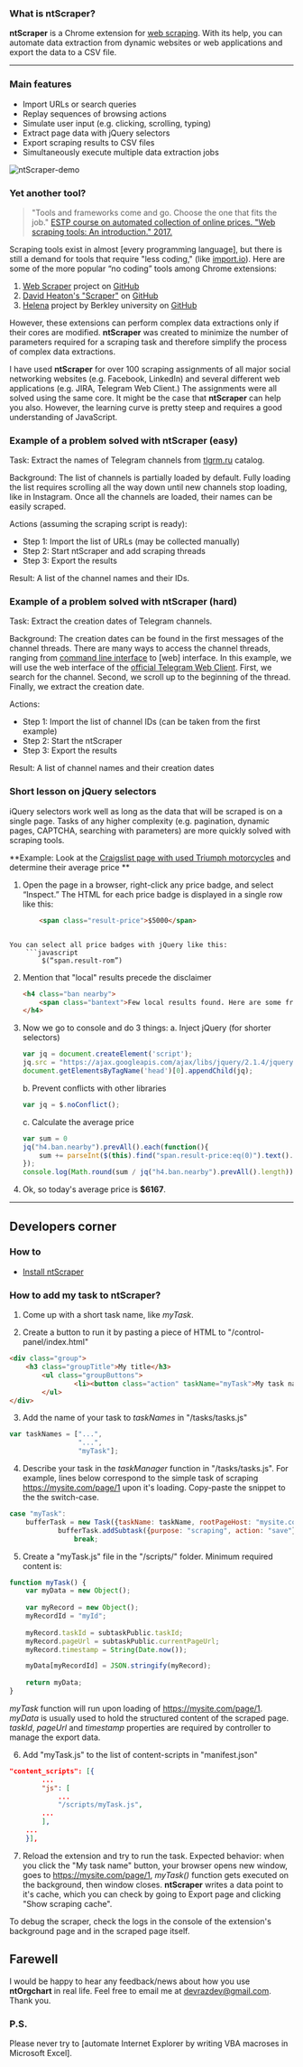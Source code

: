 ### What is ntScraper? ###

**ntScraper** is a Chrome extension for [web scraping]. With its help, you can automate data extraction from dynamic websites or web applications and export the data to a CSV file.

[web scraping]: <https://en.wikipedia.org/wiki/Web_scraping>

---

### Main features ###
- Import URLs or search queries
- Replay sequences of browsing actions
- Simulate user input (e.g. clicking, scrolling, typing)
- Extract page data with jQuery selectors 
- Export scraping results to CSV files
- Simultaneously execute multiple data extraction jobs

![ntScraper-demo](https://github.com/devrazdev/ntScraper/raw/master/misc/demo.gif)

### Yet another tool? ###
> "Tools and frameworks come and go. Choose the one that fits the job." [ESTP course on automated collection of online prices. "Web scraping tools: An introduction." 2017.]

Scraping tools exist in almost [every programming language], but there is still a demand for tools that require "less coding," (like [import.io](https://www.import.io/)). Here are some of the more popular “no coding” tools among Chrome extensions:

1. [Web Scraper](https://www.webscraper.io/) project on [GitHub](https://github.com/martinsbalodis/web-scraper-chrome-extension/)
2. [David Heaton's "Scraper"](https://chrome.google.com/webstore/detail/scraper/mbigbapnjcgaffohmbkdlecaccepngjd) on [GitHub](https://github.com/mnmldave/scraper)
3. [Helena](http://helena-lang.org/) project by Berkley university on [GitHub](<https://github.com/schasins/helena>)

However, these extensions can perform complex data extractions only if their cores are modified. **ntScraper** was created to minimize the number of parameters required for a scraping task and therefore simplify the process of complex data extractions. 

I have used **ntScraper** for over 100 scraping assignments of all major social networking websites (e.g. Facebook, LinkedIn) and several different web applications (e.g. JIRA, Telegram Web Client.) The assignments were all solved using the same core. It might be the case that **ntScraper** can help you also. However, the learning curve is pretty steep and requires a good understanding of JavaScript.

[ESTP course on automated collection of online prices. "Web scraping tools: An introduction." 2017.]: <https://circabc.europa.eu/sd/a/20d545f1-6c94-4077-9c5b-1b2178be13a1/2_Big%20Data%20Sources%20part3-Day%201-B%20Tools.pptx>
[any programming language]: <https://github.com/BruceDone/awesome-crawler>
[huge number]: <https://github.com/lorien/awesome-web-scraping/blob/master/javascript.md>

### Example of a problem solved with ntScraper (easy) ###
Task: Extract the names of Telegram channels from [tlgrm.ru] catalog. 

Background: The list of channels is partially loaded by default. Fully loading the list requires scrolling all the way down until new channels stop loading, like in Instagram. Once all the channels are loaded, their names can be easily scraped.

Actions (assuming the scraping script is ready): 
- Step 1: Import the list of URLs (may be collected manually)
- Step 2: Start ntScraper and add scraping threads
- Step 3: Export the results

Result: A list of the channel names and their IDs.

[tlgrm.ru]: <https://tlgrm.ru/channels/>



### Example of a problem solved with ntScraper (hard) ###

Task: Extract the creation dates of Telegram channels.

Background: The creation dates can be found in the first messages of the channel threads. There are many ways to access the channel threads, ranging from [command line interface] to [web] interface. In this example, we will use the web interface of the [official Telegram Web Client]. First, we search for the channel. Second, we scroll up to the beginning of the thread. Finally, we extract the creation date.

Actions:	
- Step 1: Import the list of channel IDs (can be taken from the first example)
- Step 2: Start the ntScraper
- Step 3: Export the results

Result: A list of channel names and their creation dates

[command line interface]: <https://github.com/vysheng/tg>
[web interface]: <https://github.com/GetGems/Web-client>
[official Telegram web client]: https://web.telegram.org/#/im


### Short lesson on jQuery selectors ###
iQuery selectors work well as long as the data that will be scraped is on a single page. Tasks of any higher complexity (e.g. pagination, dynamic pages, CAPTCHA, searching with parameters) are more quickly solved with scraping tools.

**Example: Look at the [Craigslist page with used Triumph motorcycles] and determine their average price **

1. Open the page in a browser, right-click any price badge, and select “Inspect.” The HTML for each price badge is displayed in a single row like this:
    ```html
        <span class="result-price">$5000</span>
```

You can select all price badges with jQuery like this:
    ```javascript
        $(“span.result-rom”)
```


2. Mention that "local" results precede the disclaimer
    ```html
    <h4 class="ban nearby">
        <span class="bantext">Few local results found. Here are some from nearby areas. Checking 'include nearby areas' will expand your search.</span>
    </h4>
    ```
3. Now we go to console and do 3 things:
    a. Inject jQuery (for shorter selectors)
    ```javascript
	var jq = document.createElement('script');
	jq.src = "https://ajax.googleapis.com/ajax/libs/jquery/2.1.4/jquery.min.js";
	document.getElementsByTagName('head')[0].appendChild(jq);
    ```
    b. Prevent conflicts with other libraries
    ```javascript
    var jq = $.noConflict();
    ```
    c. Calculate the average price
    ```javascript
    var sum = 0
    jq("h4.ban.nearby").prevAll().each(function(){
    	sum += parseInt($(this).find("span.result-price:eq(0)").text().replace("$","")); 
    });
    console.log(Math.round(sum / jq("h4.ban.nearby").prevAll().length));
    ```
4. Ok, so today's average price is **$6167**. 

[craigslist page with used Triumph motorcycles]: <https://sfbay.craigslist.org/search/mca?query=triumph&sort=rel&srchType=T&hasPic=1&condition=30&condition=40>

---

## Developers corner ##

### How to ### 
- [Install ntScraper](https://www.google.com/search?q=chrome+install+unpacked+extension)

### How to add my task to ntScraper? ###
1. Come up with a short task name, like *myTask*.

2. Create a button to run it by pasting a piece of HTML to "/control-panel/index.html"
```html
<div class="group">
	<h3 class="groupTitle">My title</h3>
        <ul class="groupButtons">
                <li><button class="action" taskName="myTask">My task name</button></li>
        </ul>
</div>
```

3. Add the name of your task to *taskNames* in "/tasks/tasks.js"
```javascript
var taskNames = ["...",
                 "...",
                 "myTask"];
```

4. Describe your task in the *taskManager* function in "/tasks/tasks.js". For example, lines below correspond to the simple task of scraping https://mysite.com/page/1 upon it's loading. Copy-paste the snippet to the the switch-case.
```javascript
case "myTask":
	bufferTask = new Task({taskName: taskName, rootPageHost: "mysite.com", rootPageSubref: "/page/1/"});
        	bufferTask.addSubtask({purpose: "scraping", action: "save"});
            	break;
```

5. Create a "myTask.js" file in the "/scripts/" folder. Minimum required content is:
```javascript
function myTask() {
    var myData = new Object();
    
    var myRecord = new Object();
    myRecordId = "myId";
    
    myRecord.taskId = subtaskPublic.taskId;
    myRecord.pageUrl = subtaskPublic.currentPageUrl;
    myRecord.timestamp = String(Date.now());

    myData[myRecordId] = JSON.stringify(myRecord);
    
    return myData;
}
```
*myTask* function will run upon loading of https://mysite.com/page/1. *myData* is usually used to hold the structured content of the scraped page. *taskId*, *pageUrl* and *timestamp* properties are required by controller to manage the export data.

6. Add "myTask.js" to the list of content-scripts in "manifest.json"
```json
"content_scripts": [{
        ...
        "js": [
            ...
            "/scripts/myTask.js",
	    ...
        ],
	...
    }],
``` 
7. Reload the extension and try to run the task. Expected behavior: when you click the "My task name" button, your browser opens new window, goes to https://mysite.com/page/1, *myTask()* function gets executed on the background, then window closes. **ntScraper** writes a data point to it's cache, which you can check by going to Export page and clicking "Show scraping cache".

To debug the scraper, check the logs in the console of the extension's background page and in the scraped page itself.

## Farewell ##
I would be happy to hear any feedback/news about how you use **ntOrgchart** in real life. Feel free to email me at devrazdev@gmail.com. Thank you.

### P.S. ###
Please never try to [automate Internet Explorer by writing VBA macroses in Microsoft Excel].

